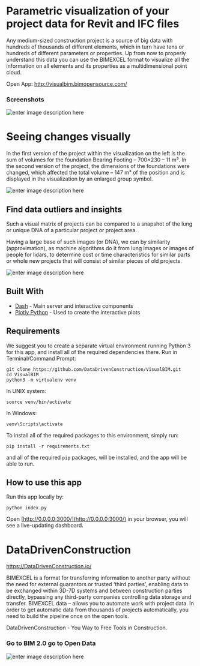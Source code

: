 # Parametric visualization of your project data for Revit and IFC files
Any medium-sized construction project is a source of big data with hundreds of thousands of different elements, which in turn have tens or hundreds of different parameters or properties. Up from now to properly understand this data you can use the BIMEXCEL format to visualize all the information on all elements and its properties as a multidimensional point cloud.

Open App:  http://visualbim.bimopensource.com/

### Screenshots
![enter image description here](https://DataDrivenConstruction.io/wp-content/uploads/2021/12/ezgif.com-gif-maker-_2_.gif)

#  Seeing changes visually

In the first version of the project within the visualization on the left is the sum of volumes for the foundation Bearing Footing – 700×230 – 11 m³. In the second version of the project, the dimensions of the foundations were changed, which affected the total volume – 147 m³ of the position and is displayed in the visualization by an enlarged group symbol. 


![enter image description here](https://DataDrivenConstruction.io/wp-content/uploads/2021/12/Unbenannt-2.png)
## Find data outliers and insights
Such a visual matrix of projects can be compared to a snapshot of the lung or unique DNA of a particular project or project area.

Having a large base of such images (or DNA), we can by similarity (approximation), as machine algorithms do it from lung images or images of people for lidars, to determine cost or time characteristics for similar parts or whole new projects that will consist of similar pieces of old projects.

![enter image description here](https://DataDrivenConstruction.io/wp-content/uploads/2021/10/Ein-bisschen-Text-hinzufugen-3.png)


## Built With

-   [Dash](https://dash.plot.ly/)  - Main server and interactive components
-   [Plotly Python](https://plot.ly/python/)  - Used to create the interactive plots


## Requirements

We suggest you to create a separate virtual environment running Python 3 for this app, and install all of the required dependencies there. Run in Terminal/Command Prompt:

```
git clone https://github.com/DataDrivenConstruction/VisualBIM.git
cd VisualBIM
python3 -m virtualenv venv

```

In UNIX system:

```
source venv/bin/activate

```

In Windows:

```
venv\Scripts\activate

```

To install all of the required packages to this environment, simply run:

```
pip install -r requirements.txt

```

and all of the required  `pip`  packages, will be installed, and the app will be able to run.

## [](https://github.com/plotly/dash-sample-apps/tree/main/apps/dash-manufacture-spc-dashboard#how-to-use-this-app)How to use this app

Run this app locally by:

```
python index.py

```

Open  [http://0.0.0.0:3000/](http://0.0.0.0:3000/)  in your browser, you will see a live-updating dashboard.

# DataDrivenConstruction
https://DataDrivenConstruction.io/


BIMEXCEL is a format for transferring information to another party without the need for external guarantors or trusted ‘third parties’, enabling data to be exchanged within 3D-7D systems and between construction parties directly, bypassing any third-party companies controlling data storage and transfer. BIMEXCEL data – allows you to automate work with project data. In order to get automatic data from thousands of projects automatically, you need to build the pipeline once on the open tools.

DataDrivenConstruction - You Way to Free Tools in Construction.

### Go to  BIM 2.0  go to  Open Data
![enter image description here](https://DataDrivenConstruction.io/wp-content/uploads/2021/10/BIM20.jpg)
